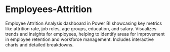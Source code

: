 # Employees-Attrition
Employee Attrition Analysis dashboard in Power BI showcasing key metrics like attrition rate, job roles, age groups, education, and salary. Visualizes trends and insights for employees, helping to identify areas for improvement in employee retention and workforce management. Includes interactive charts and detailed breakdowns.

